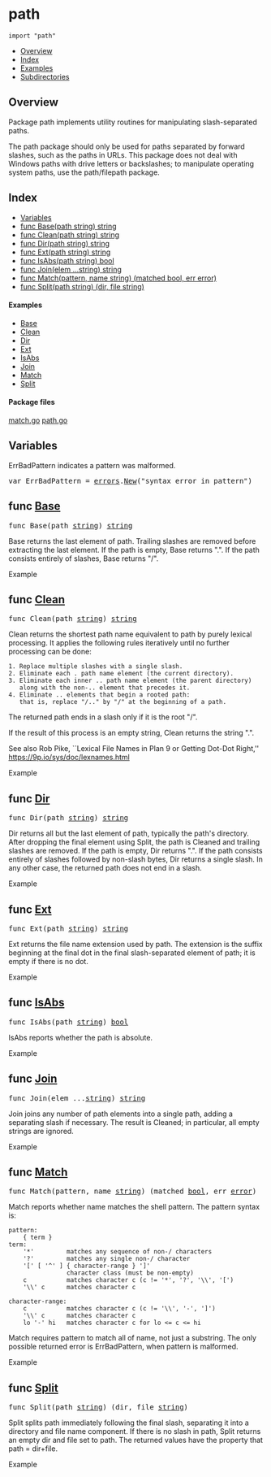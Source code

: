

# path
`import "path"`

* [Overview](#pkg-overview)
* [Index](#pkg-index)
* [Examples](#pkg-examples)
* [Subdirectories](#pkg-subdirectories)

## <a id="pkg-overview">Overview</a>
Package path implements utility routines for manipulating slash-separated
paths.

The path package should only be used for paths separated by forward
slashes, such as the paths in URLs. This package does not deal with
Windows paths with drive letters or backslashes; to manipulate
operating system paths, use the path/filepath package.




## <a id="pkg-index">Index</a>
* [Variables](#pkg-variables)
* [func Base(path string) string](#Base)
* [func Clean(path string) string](#Clean)
* [func Dir(path string) string](#Dir)
* [func Ext(path string) string](#Ext)
* [func IsAbs(path string) bool](#IsAbs)
* [func Join(elem ...string) string](#Join)
* [func Match(pattern, name string) (matched bool, err error)](#Match)
* [func Split(path string) (dir, file string)](#Split)


#### <a id="pkg-examples">Examples</a>
* [Base](#example_Base)
* [Clean](#example_Clean)
* [Dir](#example_Dir)
* [Ext](#example_Ext)
* [IsAbs](#example_IsAbs)
* [Join](#example_Join)
* [Match](#example_Match)
* [Split](#example_Split)


#### <a id="pkg-files">Package files</a>
[match.go](https://golang.org/src/path/match.go) [path.go](https://golang.org/src/path/path.go) 




## <a id="pkg-variables">Variables</a>
ErrBadPattern indicates a pattern was malformed.


<pre>var <span id="ErrBadPattern">ErrBadPattern</span> = <a href="/pkg/errors/">errors</a>.<a href="/pkg/errors/#New">New</a>(&#34;syntax error in pattern&#34;)</pre>

## <a id="Base">func</a> [Base](https://golang.org/src/path/path.go?s=4737:4766#L171)
<pre>func Base(path <a href="/pkg/builtin/#string">string</a>) <a href="/pkg/builtin/#string">string</a></pre>
Base returns the last element of path.
Trailing slashes are removed before extracting the last element.
If the path is empty, Base returns ".".
If the path consists entirely of slashes, Base returns "/".


<a id="example_Base">Example</a>

## <a id="Clean">func</a> [Clean](https://golang.org/src/path/path.go?s=2075:2105#L64)
<pre>func Clean(path <a href="/pkg/builtin/#string">string</a>) <a href="/pkg/builtin/#string">string</a></pre>
Clean returns the shortest path name equivalent to path
by purely lexical processing. It applies the following rules
iteratively until no further processing can be done:


	1. Replace multiple slashes with a single slash.
	2. Eliminate each . path name element (the current directory).
	3. Eliminate each inner .. path name element (the parent directory)
	   along with the non-.. element that precedes it.
	4. Eliminate .. elements that begin a rooted path:
	   that is, replace "/.." by "/" at the beginning of a path.

The returned path ends in a slash only if it is the root "/".

If the result of this process is an empty string, Clean
returns the string ".".

See also Rob Pike, ``Lexical File Names in Plan 9 or
Getting Dot-Dot Right,''
<a href="https://9p.io/sys/doc/lexnames.html">https://9p.io/sys/doc/lexnames.html</a>


<a id="example_Clean">Example</a>

## <a id="Dir">func</a> [Dir](https://golang.org/src/path/path.go?s=5617:5645#L202)
<pre>func Dir(path <a href="/pkg/builtin/#string">string</a>) <a href="/pkg/builtin/#string">string</a></pre>
Dir returns all but the last element of path, typically the path's directory.
After dropping the final element using Split, the path is Cleaned and trailing
slashes are removed.
If the path is empty, Dir returns ".".
If the path consists entirely of slashes followed by non-slash bytes, Dir
returns a single slash. In any other case, the returned path does not end in a
slash.


<a id="example_Dir">Example</a>

## <a id="Ext">func</a> [Ext](https://golang.org/src/path/path.go?s=4371:4399#L158)
<pre>func Ext(path <a href="/pkg/builtin/#string">string</a>) <a href="/pkg/builtin/#string">string</a></pre>
Ext returns the file name extension used by path.
The extension is the suffix beginning at the final dot
in the final slash-separated element of path;
it is empty if there is no dot.


<a id="example_Ext">Example</a>

## <a id="IsAbs">func</a> [IsAbs](https://golang.org/src/path/path.go?s=5145:5173#L191)
<pre>func IsAbs(path <a href="/pkg/builtin/#string">string</a>) <a href="/pkg/builtin/#bool">bool</a></pre>
IsAbs reports whether the path is absolute.


<a id="example_IsAbs">Example</a>

## <a id="Join">func</a> [Join](https://golang.org/src/path/path.go?s=4034:4066#L145)
<pre>func Join(elem ...<a href="/pkg/builtin/#string">string</a>) <a href="/pkg/builtin/#string">string</a></pre>
Join joins any number of path elements into a single path, adding a
separating slash if necessary. The result is Cleaned; in particular,
all empty strings are ignored.


<a id="example_Join">Example</a>

## <a id="Match">func</a> [Match](https://golang.org/src/path/match.go?s=1084:1142#L28)
<pre>func Match(pattern, name <a href="/pkg/builtin/#string">string</a>) (matched <a href="/pkg/builtin/#bool">bool</a>, err <a href="/pkg/builtin/#error">error</a>)</pre>
Match reports whether name matches the shell pattern.
The pattern syntax is:


	pattern:
		{ term }
	term:
		'*'         matches any sequence of non-/ characters
		'?'         matches any single non-/ character
		'[' [ '^' ] { character-range } ']'
		            character class (must be non-empty)
		c           matches character c (c != '*', '?', '\\', '[')
		'\\' c      matches character c
	
	character-range:
		c           matches character c (c != '\\', '-', ']')
		'\\' c      matches character c
		lo '-' hi   matches character c for lo <= c <= hi

Match requires pattern to match all of name, not just a substring.
The only possible returned error is ErrBadPattern, when pattern
is malformed.


<a id="example_Match">Example</a>

## <a id="Split">func</a> [Split](https://golang.org/src/path/path.go?s=3743:3785#L137)
<pre>func Split(path <a href="/pkg/builtin/#string">string</a>) (dir, file <a href="/pkg/builtin/#string">string</a>)</pre>
Split splits path immediately following the final slash,
separating it into a directory and file name component.
If there is no slash in path, Split returns an empty dir and
file set to path.
The returned values have the property that path = dir+file.


<a id="example_Split">Example</a>







